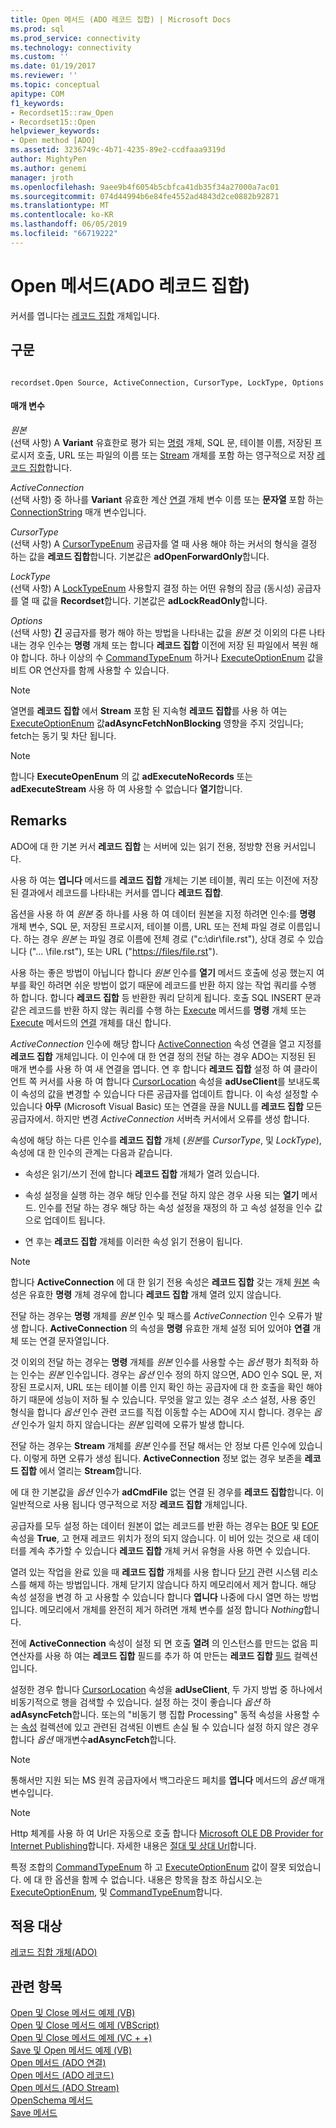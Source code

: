 ```yaml
---
title: Open 메서드 (ADO 레코드 집합) | Microsoft Docs
ms.prod: sql
ms.prod_service: connectivity
ms.technology: connectivity
ms.custom: ''
ms.date: 01/19/2017
ms.reviewer: ''
ms.topic: conceptual
apitype: COM
f1_keywords:
- Recordset15::raw_Open
- Recordset15::Open
helpviewer_keywords:
- Open method [ADO]
ms.assetid: 3236749c-4b71-4235-89e2-ccdfaaa9319d
author: MightyPen
ms.author: genemi
manager: jroth
ms.openlocfilehash: 9aee9b4f6054b5cbfca41db35f34a27000a7ac01
ms.sourcegitcommit: 074d44994b6e84fe4552ad4843d2ce0882b92871
ms.translationtype: MT
ms.contentlocale: ko-KR
ms.lasthandoff: 06/05/2019
ms.locfileid: "66719222"
---
```

# <a name="open-method-ado-recordset"></a>Open 메서드(ADO 레코드 집합)
커서를 엽니다는 [레코드 집합](../../../ado/reference/ado-api/recordset-object-ado.md) 개체입니다.  
  
## <a name="syntax"></a>구문  
  
```  
  
recordset.Open Source, ActiveConnection, CursorType, LockType, Options  
```  
  
#### <a name="parameters"></a>매개 변수  
 *원본*  
 (선택 사항) A **Variant** 유효한로 평가 되는 [명령](../../../ado/reference/ado-api/command-object-ado.md) 개체, SQL 문, 테이블 이름, 저장된 프로시저 호출, URL 또는 파일의 이름 또는 [Stream](../../../ado/reference/ado-api/stream-object-ado.md) 개체를 포함 하는 영구적으로 저장 [레코드 집합](../../../ado/reference/ado-api/recordset-object-ado.md)합니다.  
  
 *ActiveConnection*  
 (선택 사항) 중 하나를 **Variant** 유효한 계산 [연결](../../../ado/reference/ado-api/connection-object-ado.md) 개체 변수 이름 또는 **문자열** 포함 하는 [ConnectionString](../../../ado/reference/ado-api/connectionstring-property-ado.md) 매개 변수입니다.  
  
 *CursorType*  
 (선택 사항) A [CursorTypeEnum](../../../ado/reference/ado-api/cursortypeenum.md) 공급자를 열 때 사용 해야 하는 커서의 형식을 결정 하는 값을 **레코드 집합**합니다. 기본값은 **adOpenForwardOnly**합니다.  
  
 *LockType*  
 (선택 사항) A [LockTypeEnum](../../../ado/reference/ado-api/locktypeenum.md) 사용할지 결정 하는 어떤 유형의 잠금 (동시성) 공급자를 열 때 값을 **Recordset**합니다. 기본값은 **adLockReadOnly**합니다.  
  
 *Options*  
 (선택 사항) **긴** 공급자를 평가 해야 하는 방법을 나타내는 값을 *원본* 것 이외의 다른 나타내는 경우 인수는 **명령** 개체 또는 합니다 **레코드 집합** 이전에 저장 된 파일에서 복원 해야 합니다. 하나 이상의 수 [CommandTypeEnum](../../../ado/reference/ado-api/commandtypeenum.md) 하거나 [ExecuteOptionEnum](../../../ado/reference/ado-api/executeoptionenum.md) 값을 비트 OR 연산자를 함께 사용할 수 있습니다.  
  
> [!NOTE]
>  열면를 **레코드 집합** 에서 **Stream** 포함 된 지속형 **레코드 집합**를 사용 하 여는 [ExecuteOptionEnum](../../../ado/reference/ado-api/executeoptionenum.md) 값**adAsyncFetchNonBlocking** 영향을 주지 것입니다; fetch는 동기 및 차단 됩니다.  
  
> [!NOTE]
>  합니다 **ExecuteOpenEnum** 의 값 **adExecuteNoRecords** 또는 **adExecuteStream** 사용 하 여 사용할 수 없습니다 **열기**합니다.  
  
## <a name="remarks"></a>Remarks  
 ADO에 대 한 기본 커서 **레코드 집합** 는 서버에 있는 읽기 전용, 정방향 전용 커서입니다.  
  
 사용 하 여는 **엽니다** 메서드를 **레코드 집합** 개체는 기본 테이블, 쿼리 또는 이전에 저장 된 결과에서 레코드를 나타내는 커서를 엽니다 **레코드 집합**.  
  
 옵션을 사용 하 여 *원본* 중 하나를 사용 하 여 데이터 원본을 지정 하려면 인수:를 **명령** 개체 변수, SQL 문, 저장된 프로시저, 테이블 이름, URL 또는 전체 파일 경로 이름입니다. 하는 경우 *원본* 는 파일 경로 이름에 전체 경로 ("c:\dir\file.rst"), 상대 경로 수 있습니다 ("... \file.rst"), 또는 URL ("<https://files/file.rst>").  
  
 사용 하는 좋은 방법이 아닙니다 합니다 *원본* 인수를 **열기** 메서드 호출에 성공 했는지 여부를 확인 하려면 쉬운 방법이 없기 때문에 레코드를 반환 하지 않는 작업 쿼리를 수행 하 합니다. 합니다 **레코드 집합** 등 반환한 쿼리 닫히게 됩니다. 호출 SQL INSERT 문과 같은 레코드를 반환 하지 않는 쿼리를 수행 하는 [Execute](../../../ado/reference/ado-api/execute-method-ado-command.md) 메서드를 **명령** 개체 또는 [Execute](../../../ado/reference/ado-api/execute-method-ado-connection.md) 메서드의 [연결](../../../ado/reference/ado-api/connection-object-ado.md) 개체를 대신 합니다.  
  
 *ActiveConnection* 인수에 해당 합니다 [ActiveConnection](../../../ado/reference/ado-api/activeconnection-property-ado.md) 속성 연결을 열고 지정를 **레코드 집합** 개체입니다. 이 인수에 대 한 연결 정의 전달 하는 경우 ADO는 지정된 된 매개 변수를 사용 하 여 새 연결을 엽니다. 연 후 합니다 **레코드 집합** 설정 하 여 클라이언트 쪽 커서를 사용 하 여 합니다 [CursorLocation](../../../ado/reference/ado-api/cursorlocation-property-ado.md) 속성을 **adUseClient**를 보내도록이 속성의 값을 변경할 수 있습니다 다른 공급자를 업데이트 합니다. 이 속성 설정할 수 있습니다 **아무** (Microsoft Visual Basic) 또는 연결을 끊을 NULL를 **레코드 집합** 모든 공급자에서. 하지만 변경 *ActiveConnection* 서버측 커서에서 오류를 생성 합니다.  
  
 속성에 해당 하는 다른 인수를 **레코드 집합** 개체 (*원본*를 *CursorType*, 및 *LockType*), 속성에 대 한 인수의 관계는 다음과 같습니다.  
  
-   속성은 읽기/쓰기 전에 합니다 **레코드 집합** 개체가 열려 있습니다.  
  
-   속성 설정을 실행 하는 경우 해당 인수를 전달 하지 않은 경우 사용 되는 **열기** 메서드. 인수를 전달 하는 경우 해당 하는 속성 설정을 재정의 하 고 속성 설정을 인수 값으로 업데이트 됩니다.  
  
-   연 후는 **레코드 집합** 개체를 이러한 속성 읽기 전용이 됩니다.  
  
> [!NOTE]
>  합니다 **ActiveConnection** 에 대 한 읽기 전용 속성은 **레코드 집합** 갖는 개체 [원본](../../../ado/reference/ado-api/source-property-ado-recordset.md) 속성은 유효한 **명령** 개체 경우에 합니다 **레코드 집합** 개체 열려 있지 않습니다.  
  
 전달 하는 경우는 **명령** 개체를 *원본* 인수 및 패스를 *ActiveConnection* 인수 오류가 발생 합니다. **ActiveConnection** 의 속성을 **명령** 유효한 개체 설정 되어 있어야 **연결** 개체 또는 연결 문자열입니다.  
  
 것 이외의 전달 하는 경우는 **명령** 개체를 *원본* 인수를 사용할 수는 *옵션* 평가 최적화 하는 인수는 *원본*  인수입니다. 경우는 *옵션* 인수 정의 하지 않으면, ADO 인수 SQL 문, 저장된 프로시저, URL 또는 테이블 이름 인지 확인 하는 공급자에 대 한 호출을 확인 해야 하기 때문에 성능이 저하 될 수 있습니다. 무엇을 알고 있는 경우 *소스* 설정, 사용 중인 형식을 합니다 *옵션* 인수 관련 코드를 직접 이동할 수는 ADO에 지시 합니다. 경우는 *옵션* 인수가 일치 하지 않습니다는 *원본* 입력에 오류가 발생 합니다.  
  
 전달 하는 경우는 **Stream** 개체를 *원본* 인수를 전달 해서는 안 정보 다른 인수에 있습니다. 이렇게 하면 오류가 생성 됩니다. **ActiveConnection** 정보 없는 경우 보존을 **레코드 집합** 에서 열리는 **Stream**합니다.  
  
 에 대 한 기본값을 *옵션* 인수가 **adCmdFile** 없는 연결 된 경우를 **레코드 집합**합니다. 이 일반적으로 사용 됩니다 영구적으로 저장 **레코드 집합** 개체입니다.  
  
 공급자를 모두 설정 하는 데이터 원본이 없는 레코드를 반환 하는 경우는 [BOF](../../../ado/reference/ado-api/bof-eof-properties-ado.md) 및 [EOF](../../../ado/reference/ado-api/bof-eof-properties-ado.md) 속성을 **True**, 고 현재 레코드 위치가 정의 되지 않습니다. 이 비어 있는 것으로 새 데이터를 계속 추가할 수 있습니다 **레코드 집합** 개체 커서 유형을 사용 하면 수 있습니다.  
  
 열려 있는 작업을 완료 있을 때 **레코드 집합** 개체를 사용 합니다 [닫기](../../../ado/reference/ado-api/close-method-ado.md) 관련 시스템 리소스를 해제 하는 방법입니다. 개체 닫기지 않습니다 하지 메모리에서 제거 합니다. 해당 속성 설정을 변경 하 고 사용할 수 있습니다 합니다 **엽니다** 나중에 다시 열면 하는 방법입니다. 메모리에서 개체를 완전히 제거 하려면 개체 변수를 설정 합니다 *Nothing*합니다.  
  
 전에 **ActiveConnection** 속성이 설정 되 면 호출 **열려** 의 인스턴스를 만드는 없음 피연산자를 사용 하 여는 **레코드 집합** 필드를 추가 하 여 만든는  **레코드 집합** [필드](../../../ado/reference/ado-api/fields-collection-ado.md) 컬렉션입니다.  
  
 설정한 경우 합니다 [CursorLocation](../../../ado/reference/ado-api/cursorlocation-property-ado.md) 속성을 **adUseClient**, 두 가지 방법 중 하나에서 비동기적으로 행을 검색할 수 있습니다. 설정 하는 것이 좋습니다 *옵션* 하 **adAsyncFetch**합니다. 또는의 "비동기 행 집합 Processing" 동적 속성을 사용할 수는 [속성](../../../ado/reference/ado-api/properties-collection-ado.md) 컬렉션에 있고 관련된 검색된 이벤트 손실 될 수 있습니다 설정 하지 않은 경우 합니다 *옵션* 매개변수**adAsyncFetch**합니다.  
  
> [!NOTE]
>  통해서만 지원 되는 MS 원격 공급자에서 백그라운드 페치를 **엽니다** 메서드의 *옵션* 매개 변수입니다.  
  
> [!NOTE]
>  Http 체계를 사용 하 여 Url은 자동으로 호출 합니다 [Microsoft OLE DB Provider for Internet Publishing](../../../ado/guide/appendixes/microsoft-ole-db-provider-for-internet-publishing.md)합니다. 자세한 내용은 [절대 및 상대 Url](../../../ado/guide/data/absolute-and-relative-urls.md)합니다.  
  
 특정 조합의 [CommandTypeEnum](../../../ado/reference/ado-api/commandtypeenum.md) 하 고 [ExecuteOptionEnum](../../../ado/reference/ado-api/executeoptionenum.md) 값이 잘못 되었습니다. 에 대 한 옵션을 함께 수 없습니다. 내용은 항목을 참조 하십시오.는 [ExecuteOptionEnum](../../../ado/reference/ado-api/executeoptionenum.md), 및 [CommandTypeEnum](../../../ado/reference/ado-api/commandtypeenum.md)합니다.  
  
## <a name="applies-to"></a>적용 대상  
 [레코드 집합 개체(ADO)](../../../ado/reference/ado-api/recordset-object-ado.md)  
  
## <a name="see-also"></a>관련 항목  
 [Open 및 Close 메서드 예제 (VB)](../../../ado/reference/ado-api/open-and-close-methods-example-vb.md)   
 [Open 및 Close 메서드 예제 (VBScript)](../../../ado/reference/ado-api/open-and-close-methods-example-vbscript.md)   
 [Open 및 Close 메서드 예제 (VC + +)](../../../ado/reference/ado-api/open-and-close-methods-example-vc.md)   
 [Save 및 Open 메서드 예제 (VB)](../../../ado/reference/ado-api/save-and-open-methods-example-vb.md)   
 [Open 메서드 (ADO 연결)](../../../ado/reference/ado-api/open-method-ado-connection.md)   
 [Open 메서드 (ADO 레코드)](../../../ado/reference/ado-api/open-method-ado-record.md)   
 [Open 메서드 (ADO Stream)](../../../ado/reference/ado-api/open-method-ado-stream.md)   
 [OpenSchema 메서드](../../../ado/reference/ado-api/openschema-method.md)   
 [Save 메서드](../../../ado/reference/ado-api/save-method.md)
